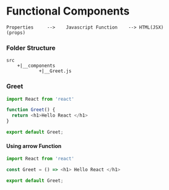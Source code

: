 #   Functional Components

```
Properties     -->    Javascript Function    --> HTML(JSX)
(props)
```

### Folder Structure

```
src
    +|__components
            +|__Greet.js
```

###    Greet

```js
import React from 'react'

function Greet() {
  return <h1>Hello React </h1>
}

export default Greet;
```

#### Using arrow Function

```js
import React from 'react'

const Greet = () => <h1> Hello React </h1>

export default Greet;
```
